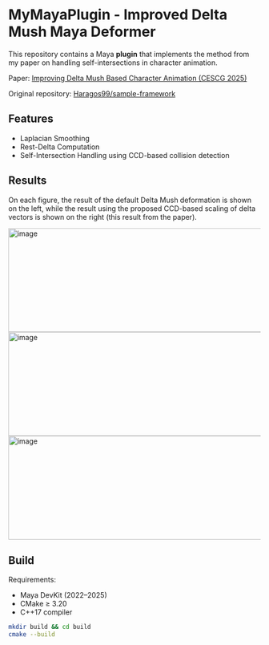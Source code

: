 # MyMayaPlugin - Improved Delta Mush Maya Deformer

This repository contains a Maya **plugin** that implements the method from my paper on handling self-intersections in character animation.  

Paper: [Improving Delta Mush Based Character Animation (CESCG 2025)](https://cescg.org/cescg_submission/improving-delta-mush-based-character-animation/)  

Original repository: [Haragos99/sample-framework](https://github.com/Haragos99/sample-framework)


## Features
- Laplacian Smoothing
- Rest-Delta Computation
- Self-Intersection Handling using CCD-based collision detection

## Results
On each figure, the result of the default Delta Mush deformation is shown on the left, while the result using the proposed CCD-based scaling of delta vectors is shown on the right (this result from the paper).

<img width="560" height="207" alt="image" src="https://github.com/user-attachments/assets/dc59208b-07e3-448e-aebb-10d56f36d3ff" />
<img width="560" height="207" alt="image" src="https://github.com/user-attachments/assets/1768675f-4729-45ba-aa01-58a80c1fe340" />
<img width="560" height="207" alt="image" src="https://github.com/user-attachments/assets/8357a237-c136-400b-bfb6-5a3c7b6c21bb" />




## Build
Requirements:
- Maya DevKit (2022–2025)
- CMake ≥ 3.20
- C++17 compiler

```bash
mkdir build && cd build
cmake --build 
